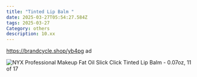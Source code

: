 ```yaml
---
title: "Tinted Lip Balm "
date: 2025-03-27T05:54:27.584Z
tags: 2025-03-27
Category: others
description: 10.xx
---
```

https://brandcycle.shop/yb4pg  ad <!--StartFragment-->

![NYX Professional Makeup Fat Oil Slick Click Tinted Lip Balm - 0.07oz, 11 of 17](https://target.scene7.com/is/image/Target/GUEST_7d5c7dfb-6904-470f-be67-2998fe0f19ad?wid=475&hei=475&qlt=80&fmt=webp)

<!--EndFragment-->